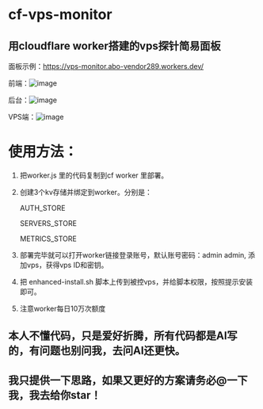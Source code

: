 # cf-vps-monitor
## 用cloudflare worker搭建的vps探针简易面板
面板示例：https://vps-monitor.abo-vendor289.workers.dev/

前端：![image](https://github.com/user-attachments/assets/08d7cc6e-0635-4e88-8e29-d5a4591fdb96)

后台：![image](https://github.com/user-attachments/assets/f5e4aaae-ac8d-4d76-89de-fe9ae6a00331)

VPS端：![image](https://github.com/user-attachments/assets/c0d92ab4-7e9f-4f57-b255-740b6c281926)


# 使用方法：
1. 把worker.js 里的代码复制到cf worker 里部署。
2. 创建3个kv存储并绑定到worker。分别是：

    AUTH_STORE

    SERVERS_STORE

    METRICS_STORE
   
5. 部署完毕就可以打开worker链接登录账号，默认账号密码：admin admin, 添加vps，获得vps ID和密钥。
6. 把 enhanced-install.sh 脚本上传到被控vps，并给脚本权限，按照提示安装即可。
7. 注意worker每日10万次额度
## 本人不懂代码，只是爱好折腾，所有代码都是AI写的，有问题也别问我，去问AI还更快。
## 我只提供一下思路，如果又更好的方案请务必@一下我，我去给你star！
